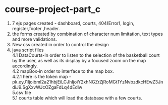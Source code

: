 # course-project-part_c
 1. 7 ejs pages created - dashboard, courts, 404(Error), login, register,footer ,header.<br />
 2. the forms created by combination of character num limitation, text types and more validations.<br />
 3. New css created in order to control the design<br />
 4. java script files <br />
 4.1  DataCourts-In order to listen to the selection of the basketball court by the user, as well as its display by a focused zoom on the map accordingly.<br/>
 4.2 mapBox-in order to interface to the map box. <br />
  4.2.1 here is the token map - pk.eyJ1Ijoibml2a21hbjEiLCJhIjoiY2xhNGZrZjRoMGt1YzNvbzdkcHEwZ3JndiJ9.SgXxvWJcOZgaFdLq4dEdlw <br />
 5.csv file <br />
  5.1 courts table which will load the database with a few courts. 
